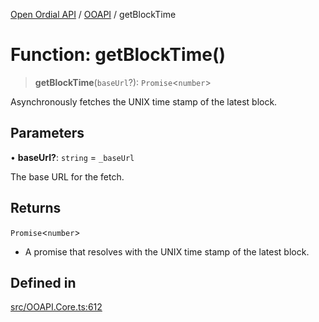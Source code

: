 [Open Ordial API](../../README.md) / [OOAPI](../README.md) / getBlockTime

# Function: getBlockTime()

> **getBlockTime**(`baseUrl`?): `Promise`\<`number`\>

Asynchronously fetches the UNIX time stamp of the latest block.

## Parameters

• **baseUrl?**: `string` = `_baseUrl`

The base URL for the fetch.

## Returns

`Promise`\<`number`\>

- A promise that resolves with the UNIX time stamp of the latest block.

## Defined in

[src/OOAPI.Core.ts:612](https://github.com/open-ordinal/open-ordinal-api/blob/88ef2e4467b13c07bb5a3ef3483343248c1aa38d/src/OOAPI.Core.ts#L612)
